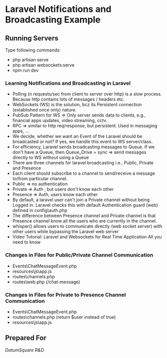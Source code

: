 # Laravel Notifications and Broadcasting Example

## Running Servers

Type following commands:

- php artisan serve
- php artisan websockets:serve
- npm run dev



### **Learning Notifications and Broadcasting in Laravel**

- Polling (n requests/sec from client to server over http) is a slow process. Because http contains lots of messages / headers etc.
- WebSockets (WS) is the solution, bcz its Persistent connection (established once only) nature. 
- PubSub Pattern for WS => Only server sends data to clients, e.g., financial apps updates, video streaming, cctv.
- RPC => similar to http req/response, but persistent. Used in messaging apps, ...
- We decide, whether we want an Event of the Laravel should be broadcasted or not? If yes, we handle this event to WS server/class.
- For efficiency, Laravel sends broadcasting messages to Queue. If we don't have a Queue, then Queue_Drive = sync => send messages directly to WS without using a Queue
- There are three channels for laravel broadcasting i.e., Public, Private and Presence
- Each client should subscribe to a channel to send/receive a message to/from particular channel.
- Public => no authentication
- Private => Auth , but users don't know each other
- Presence => Auth, users know each other
- By default, a laravel user can't join a Private channel without being Logged in. Laravel checks this with default Authentication guard (web) defined in config\auth.php
- The difference between Presence channel and Private channel is that Presence channel know all the users who are currently in the channel.
- whisper() allows users to communicate directly (web socket server) with other users while bypassing the Laravel web server
- Video Tutorial: Laravel and Websockets for Real Time Application All you need to know

### Changes in Files for Public/Private Channel Communication
- Events\ChatMessageEvent.php
- resources\js\app.js
- routes\channels.php
- routes\web.php  (/chat-message)


### Changes in Files for Private to Presence Channel Communication
- Events\ChatMessageEvent.php
- routes\channels.php  (return $user instead of true)
- resources\js\app.js



## Prepared For

*DatumSquare R&D*
